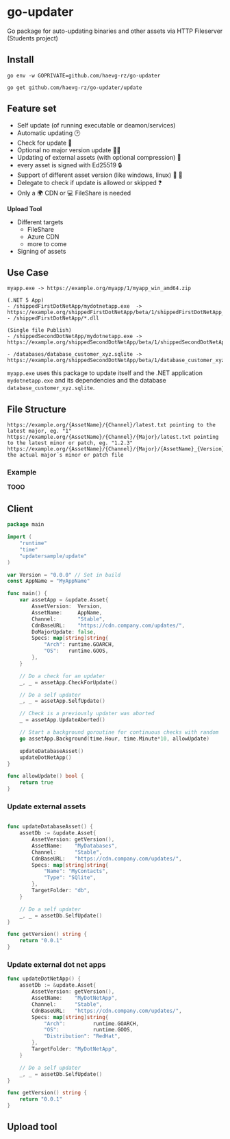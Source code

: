 # go-updater
Go package for auto-updating binaries and other assets via HTTP Fileserver (Students project)

## Install
`go env -w GOPRIVATE=github.com/haevg-rz/go-updater`

`go get github.com/haevg-rz/go-updater/update`

## Feature set

- Self update (of running executable or deamon/services)
- Automatic updating :clock2: 
- Check for update :eyes: 
- Optional no major version update :guardsman: 
- Updating of external assets (with optional compression) :floppy_disk: 
- every asset is signed with Ed25519 :lock: 
- Support of different asset version (like windows, linux) :apple: :lemon: 
- Delegate to check if update is allowed or skipped :question:
- Only a :earth_africa: CDN or :computer: FileShare is needed

**Upload Tool**

- Different targets
  - FileShare
  - Azure CDN
  - more to come
- Signing of assets

## Use Case

```
myapp.exe -> https://example.org/myapp/1/myapp_win_amd64.zip

(.NET 5 App)
- /shippedFirstDotNetApp/mydotnetapp.exe  -> https://example.org/shippedFirstDotNetApp/beta/1/shippedFirstDotNetApp_win_amd64.zip
- /shippedFirstDotNetApp/*.dll

(Single file Publish)
- /shippedSecondDotNetApp/mydotnetapp.exe -> https://example.org/shippedSecondDotNetApp/beta/1/shippedSecondDotNetApp_win_amd64.exe

- /databases/database_customer_xyz.sqlite -> https://example.org/shippedSecondDotNetApp/beta/1/database_customer_xyz.sqlite
```

`myapp.exe` uses this package to update itself and the .NET application `mydotnetapp.exe` and its dependencies and the database `database_customer_xyz.sqlite`.

## File Structure

```
https://example.org/{AssetName}/{Channel}/latest.txt pointing to the latest major, eg. "1"
https://example.org/{AssetName}/{Channel}/{Major}/latest.txt pointing to the latest minor or patch, eg. "1.2.3"
https://example.org/{AssetName}/{Channel}/{Major}/{AssetName}_{Version}_{Specs}_{FileExtension} the actual major´s minor or patch file
```

### Example

**TOOO**

## Client

```go
package main

import (
	"runtime"
	"time"
	"updatersample/update"
)

var Version = "0.0.0" // Set in build
const AppName = "MyAppName"

func main() {
	var assetApp = &update.Asset{
		AssetVersion:  Version,
		AssetName:     AppName,
		Channel:       "Stable",
		CdnBaseURL:    "https://cdn.company.com/updates/",
		DoMajorUpdate: false,
		Specs: map[string]string{
			"Arch": runtime.GOARCH,
			"OS":   runtime.GOOS,
		},
	}

	// Do a check for an updater
	_, _ = assetApp.CheckForUpdate()

	// Do a self updater
	_, _ = assetApp.SelfUpdate()

	// Check is a previously updater was aborted
	_ = assetApp.UpdateAborted()

	// Start a background goroutine for continuous checks with random
	go assetApp.Background(time.Hour, time.Minute*10, allowUpdate)

	updateDatabaseAsset()
	updateDotNetApp()
}

func allowUpdate() bool {
	return true
}

```

### Update external assets

```go

func updateDatabaseAsset() {
	assetDb := &update.Asset{
		AssetVersion: getVersion(),
		AssetName:    "MyDatabases",
		Channel:      "Stable",
		CdnBaseURL:   "https://cdn.company.com/updates/",
		Specs: map[string]string{
			"Name": "MyContacts",
			"Type": "SQlite",
		},
		TargetFolder: "db",
	}

	// Do a self updater
	_, _ = assetDb.SelfUpdate()
}

func getVersion() string {
	return "0.0.1"
}

```

### Update external dot net apps

```go
func updateDotNetApp() {
	assetDb := &update.Asset{
		AssetVersion: getVersion(),
		AssetName:    "MyDotNetApp",
		Channel:      "Stable",
		CdnBaseURL:   "https://cdn.company.com/updates/",
		Specs: map[string]string{
			"Arch":         runtime.GOARCH,
			"OS":           runtime.GOOS,
			"Distribution": "RedHat",
		},
		TargetFolder: "MyDotNetApp",
	}

	// Do a self updater
	_, _ = assetDb.SelfUpdate()
}

func getVersion() string {
	return "0.0.1"
}
```

## Upload tool


